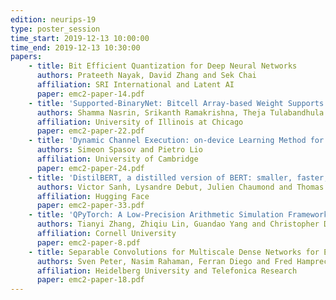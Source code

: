 ```yaml
---
edition: neurips-19
type: poster_session
time_start: 2019-12-13 10:00:00
time_end: 2019-12-13 10:30:00
papers:
    - title: Bit Efficient Quantization for Deep Neural Networks
      authors: Prateeth Nayak, David Zhang and Sek Chai
      affiliation: SRI International and Latent AI
      paper: emc2-paper-14.pdf
    - title: 'Supported-BinaryNet: Bitcell Array-based Weight Supports for Dynamic Accuracy-Latency Trade-offs in SRAM-based Binarized Neural Network'
      authors: Shamma Nasrin, Srikanth Ramakrishna, Theja Tulabandhula and Amit Trivedi
      affiliation: University of Illinois at Chicago
      paper: emc2-paper-22.pdf
    - title: 'Dynamic Channel Execution: on-device Learning Method for Finding Compact Networks'
      authors: Simeon Spasov and Pietro Lio
      affiliation: University of Cambridge
      paper: emc2-paper-24.pdf
    - title: 'DistilBERT, a distilled version of BERT: smaller, faster, cheaper and lighter'
      authors: Victor Sanh, Lysandre Debut, Julien Chaumond and Thomas Wolf
      affiliation: Hugging Face
      paper: emc2-paper-33.pdf
    - title: 'QPyTorch: A Low-Precision Arithmetic Simulation Framework'
      authors: Tianyi Zhang, Zhiqiu Lin, Guandao Yang and Christopher De Sa.
      affiliation: Cornell University
      paper: emc2-paper-8.pdf
    - title: Separable Convolutions for Multiscale Dense Networks for Efficient Anytime Image Classification
      authors: Sven Peter, Nasim Rahaman, Ferran Diego and Fred Hamprecht
      affiliation: Heidelberg University and Telefonica Research
      paper: emc2-paper-18.pdf
---
```

